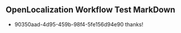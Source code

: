 ## OpenLocalization Workflow Test MarkDown
* 90350aad-4d95-459b-98f4-5fe156d94e90 thanks!

<!--HONumber=Jul16_HO5-->


